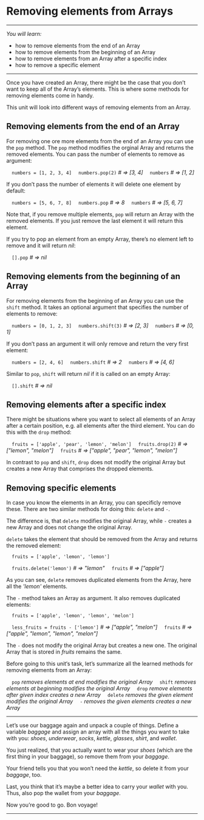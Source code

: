 # Removing elements from Arrays

---

*You will learn:*
- how to remove elements from the end of an Array
- how to remove elements from the beginning of an Array
- how to remove elements from an Array after a specific index
- how to remove a specific element

---

Once you have created an Array, there might be the case that you don’t want to keep
all of the Array’s elements. This is where some methods for removing elements come
in handy.

This unit will look into different ways of removing elements from an Array.

## Removing elements from the end of an Array

For removing one ore more elements from the end of an Array you can use the `pop`
method. The `pop` method modifies the orginal Array and returns the removed elements.
You can pass the number of elements to remove as argument:

`  numbers = [1, 2, 3, 4]`
`  numbers.pop(2)`        *# => [3, 4]*
`  numbers`               *# => [1, 2]*

If you don’t pass the number of elements it will delete one element by default:

`  numbers = [5, 6, 7, 8]`
`  numbers.pop`             *# => 8*
`  numbers`                 *# => [5, 6, 7]*

Note that, if you remove multiple elements, `pop` will return an Array with the removed
elements. If you just remove the last element it will return this element.

If you try to pop an element from an empty Array, there’s no element left to remove
and it will return *nil*:

`  [].pop`                  *# => nil*

## Removing elements from the beginning of an Array

For removing elements from the beginning of an Array you can use the `shift` method.
It takes an optional argument that specifies the number of elements to remove:

`  numbers = [0, 1, 2, 3]`
`  numbers.shift(3)`        *# => [2, 3]*
`  numbers`                 *# => [0, 1]*

If you don’t pass an argument it will only remove and return the very first element:

`  numbers = [2, 4, 6]`
`  numbers.shift`           *# => 2*
`  numbers`                 *# => [4, 6]*

Similar to `pop`, `shift` will return *nil* if it is called on an empty Array:

`  [].shift`                *# => nil*

## Removing elements after a specific index

There might be situations where you want to select all elements of an Array after
a certain position, e.g. all elements after the third element.
You can do this with the `drop` method:

`  fruits = ['apple', 'pear', 'lemon', 'melon']`
`  fruits.drop(2)`          *# => ["lemon", "melon"]*
`  fruits`                  *# => ["apple", "pear", "lemon", "melon"]*

In contrast to `pop` and `shift`, `drop` does not modify the original Array but 
creates a new Array that comprises the dropped elements.

## Removing specific elements

In case you know the elements in an Array, you can specificly remove these.
There are two similar methods for doing this: `delete` and `-`.

The difference is, that `delete` modifies the original Array, while `-` creates a new
Array and does not change the original Array.

`delete` takes the element that should be removed from the Array and returns the
removed element:

`  fruits = ['apple', 'lemon', 'lemon']`

`  fruits.delete('lemon')`  *# => "lemon"*
`  fruits`                  *# => ["apple"]*

As you can see, `delete` removes duplicated elements from the Array, here all the
*'lemon'* elements.

The `-` method takes an Array as argument. It also removes duplicated elements:

`  fruits = ['apple', 'lemon', 'lemon', 'melon']`

`  less_fruits = fruits - ['lemon']` *# => ["apple", "melon"]*
`  fruits`                           *# => ["apple", "lemon", "lemon", "melon"]*

The `-` does not modify the original Array but creates a new one. The original
Array that is stored in *fruits* remains the same.

Before going to this unit‘s task, let’s summarize all the learned methods for removing
elements from an Array:

`  pop`     *removes elements at end            modifies the original Array*
`  shift`   *removes elements at beginning      modifies the original Array*
`  drop`    *remove elements after given index  creates a new Array*
`  delete`  *removes the given element          modifies the original Array*
`  -`       *removes the given elements         creates a new Array*

---

Let’s use our baggage again and unpack a couple of things.
Define a variable *baggage* and assign an array with all the things you want to
take with you: *shoes*, *underwear*, *socks*, *kettle*, *glasses*, *shirt*, and *wallet*.

You just realized, that you actually want to wear your *shoes* (which are the first
thing in your baggage), so remove them from your *baggage*.

Your friend tells you that you won’t need the *kettle*, so delete it from your *baggage*, too.

Last, you think that it’s maybe a better idea to carry your *wallet* with you.
Thus, also pop the wallet from your *baggage*.

Now you’re good to go. Bon voyage!

---

